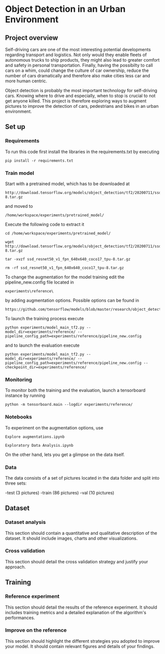 # Object Detection in an Urban Environment

## Project overview

Self-driving cars are one of the most interesting potential developments regarding transport and logistics.
Not only would they enable fleets of autonomous trucks to ship products, they might also lead to greater comfort and safety in personal transportation. Finally, having the possibilty to call cars on a whim, could change the culture of car ownership, reduce the number of cars dramatically and therefore also make cities less car and more human centric.

Object detection is probably the most important technology for self-driving cars. Knowing where to drive and especially, when to stop is crucial to not get anyone killed. This project is therefore exploring ways to augment pictures to improve the detection of cars, pedestrians and bikes in an urban environment.

## Set up

### Requirements
To run this code first install the libraries in the requirements.txt by executing

```
pip install -r requirements.txt
```

### Train model

Start with a pretrained model, which has to be downloaded at

```
http://download.tensorflow.org/models/object_detection/tf2/20200711/ssd_resnet50_v1_fpn_640x640_coco17_tpu-8.tar.gz
```

and moved to

```
/home/workspace/experiments/pretrained_model/
```

Execute the following code to extract it

```
cd /home/workspace/experiments/pretrained_model/

wget http://download.tensorflow.org/models/object_detection/tf2/20200711/ssd_resnet50_v1_fpn_640x640_coco17_tpu-8.tar.gz

tar -xvzf ssd_resnet50_v1_fpn_640x640_coco17_tpu-8.tar.gz

rm -rf ssd_resnet50_v1_fpn_640x640_coco17_tpu-8.tar.gz
```

To change the augmentation for the model training edit the pipeline_new.config file located in

```
experiments\reference\
```

by adding augmentation options. Possible options can be found in

```
https://github.com/tensorflow/models/blob/master/research/object_detection/protos/preprocessor.proto
```

To launch the training process execute

```
python experiments/model_main_tf2.py --model_dir=experiments/reference/ --pipeline_config_path=experiments/reference/pipeline_new.config
```

and to launch the evaluation execute

```
python experiments/model_main_tf2.py --model_dir=experiments/reference/ --pipeline_config_path=experiments/reference/pipeline_new.config --checkpoint_dir=experiments/reference/
```

### Monitoring

To monitor both the training and the evaluation, launch a tensorboard instance by running

```
python -m tensorboard.main --logdir experiments/reference/
```

### Notebooks

To experiment on the augmentation options, use

```
Explore augmentations.ipynb
```

```
Exploratory Data Analysis.ipynb
```
On the other hand, lets you get a glimpse on the data itself.

### Data
The data consists of a set of pictures located in the data folder and split into three sets:

-test (3 pictures)
-train (86 pictures)
-val (10 pictures)


## Dataset
### Dataset analysis
This section should contain a quantitative and qualitative description of the dataset. It should include images, charts and other visualizations.
### Cross validation
This section should detail the cross validation strategy and justify your approach.

## Training
### Reference experiment
This section should detail the results of the reference experiment. It should includes training metrics and a detailed explanation of the algorithm's performances.

### Improve on the reference
This section should highlight the different strategies you adopted to improve your model. It should contain relevant figures and details of your findings.
